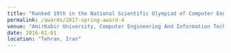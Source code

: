 ```yaml
---
title: "Ranked 19th in the National Scientific Olympiad of Computer Engineering"
permalink: /awards/2017-spring-award-4
venue: "AmirKabir University, Computer Engineering And Information Technology Department"
date: 2016-01-01
location: "Tehran, Iran"
---
```



